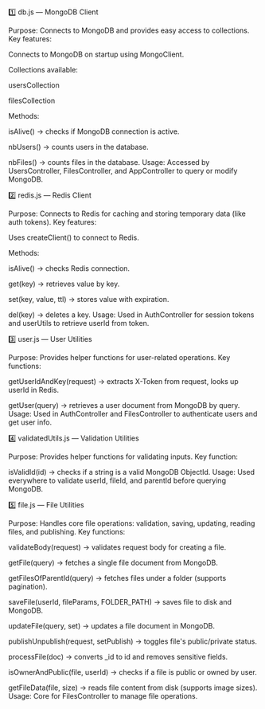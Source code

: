 1️⃣ db.js — MongoDB Client

Purpose: Connects to MongoDB and provides easy access to collections.
Key features:

Connects to MongoDB on startup using MongoClient.

Collections available:

usersCollection

filesCollection

Methods:

isAlive() → checks if MongoDB connection is active.

nbUsers() → counts users in the database.

nbFiles() → counts files in the database.
Usage: Accessed by UsersController, FilesController, and AppController to query or modify MongoDB.

2️⃣ redis.js — Redis Client

Purpose: Connects to Redis for caching and storing temporary data (like auth tokens).
Key features:

Uses createClient() to connect to Redis.

Methods:

isAlive() → checks Redis connection.

get(key) → retrieves value by key.

set(key, value, ttl) → stores value with expiration.

del(key) → deletes a key.
Usage: Used in AuthController for session tokens and userUtils to retrieve userId from token.

3️⃣ user.js — User Utilities

Purpose: Provides helper functions for user-related operations.
Key functions:

getUserIdAndKey(request) → extracts X-Token from request, looks up userId in Redis.

getUser(query) → retrieves a user document from MongoDB by query.
Usage: Used in AuthController and FilesController to authenticate users and get user info.

4️⃣ validatedUtils.js — Validation Utilities

Purpose: Provides helper functions for validating inputs.
Key function:

isValidId(id) → checks if a string is a valid MongoDB ObjectId.
Usage: Used everywhere to validate userId, fileId, and parentId before querying MongoDB.

5️⃣ file.js — File Utilities

Purpose: Handles core file operations: validation, saving, updating, reading files, and publishing.
Key functions:

validateBody(request) → validates request body for creating a file.

getFile(query) → fetches a single file document from MongoDB.

getFilesOfParentId(query) → fetches files under a folder (supports pagination).

saveFile(userId, fileParams, FOLDER_PATH) → saves file to disk and MongoDB.

updateFile(query, set) → updates a file document in MongoDB.

publishUnpublish(request, setPublish) → toggles file's public/private status.

processFile(doc) → converts _id to id and removes sensitive fields.

isOwnerAndPublic(file, userId) → checks if a file is public or owned by user.

getFileData(file, size) → reads file content from disk (supports image sizes).
Usage: Core for FilesController to manage file operations.
